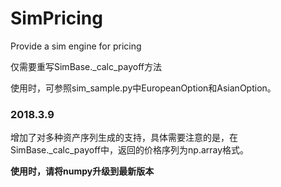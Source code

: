 # SimPricing
Provide a sim engine for pricing

仅需要重写SimBase._calc_payoff方法

使用时，可参照sim_sample.py中EuropeanOption和AsianOption。

### 2018.3.9

增加了对多种资产序列生成的支持，具体需要注意的是，在SimBase._calc_payoff中，返回的价格序列为np.array格式。

**使用时，请将numpy升级到最新版本**